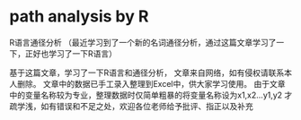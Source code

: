 # path analysis by R
 R语言通径分析
（最近学习到了一个新的名词通径分析，通过这篇文章学习了一下，正好也学习了一下R语言）


基于这篇文章，学习了一下R语言和通径分析，
文章来自网络，如有侵权请联系本人删除。
文章中的数据已手工录入整理到Excel中，供大家学习使用。
由于文章中的变量名称较为专业，整理数据时仅简单粗暴的将变量名称设为x1,x2...y1,y2
才疏学浅，如有错误和不足之处，欢迎各位老师给予批评、指正以及补充